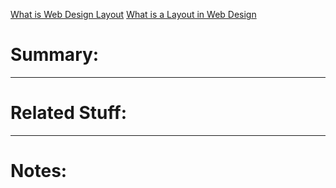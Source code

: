 [What is Web Design Layout](https://www.websitebuilderpoint.net/what-is-web-design-layout/)
[What is a Layout in Web Design](https://www.websitebuilderpoint.net/what-is-a-layout-in-web-design/)

# Summary:
---
# Related Stuff:
---
# Notes:
